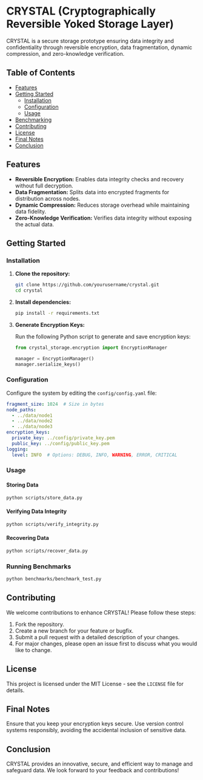 # CRYSTAL (Cryptographically Reversible Yoked Storage Layer)

CRYSTAL is a secure storage prototype ensuring data integrity and confidentiality through reversible encryption, data fragmentation, dynamic compression, and zero-knowledge verification.

## Table of Contents

- [Features](#features)
- [Getting Started](#getting-started)
  - [Installation](#installation)
  - [Configuration](#configuration)
  - [Usage](#usage)
- [Benchmarking](#benchmarking)
- [Contributing](#contributing)
- [License](#license)
- [Final Notes](#final-notes)
- [Conclusion](#conclusion)

## Features

- **Reversible Encryption:** Enables data integrity checks and recovery without full decryption.
- **Data Fragmentation:** Splits data into encrypted fragments for distribution across nodes.
- **Dynamic Compression:** Reduces storage overhead while maintaining data fidelity.
- **Zero-Knowledge Verification:** Verifies data integrity without exposing the actual data.

## Getting Started

### Installation

1. **Clone the repository:**

   ```bash
   git clone https://github.com/yourusername/crystal.git
   cd crystal
   ```

2. **Install dependencies:**

   ```bash
   pip install -r requirements.txt
   ```

3. **Generate Encryption Keys:**

   Run the following Python script to generate and save encryption keys:

   ```python
   from crystal_storage.encryption import EncryptionManager

   manager = EncryptionManager()
   manager.serialize_keys()
   ```

### Configuration

Configure the system by editing the `config/config.yaml` file:

```yaml
fragment_size: 1024  # Size in bytes
node_paths:
  - ../data/node1
  - ../data/node2
  - ../data/node3
encryption_keys:
  private_key: ../config/private_key.pem
  public_key: ../config/public_key.pem
logging:
  level: INFO  # Options: DEBUG, INFO, WARNING, ERROR, CRITICAL
```

### Usage

#### Storing Data

```bash
python scripts/store_data.py
```

#### Verifying Data Integrity

```bash
python scripts/verify_integrity.py
```

#### Recovering Data

```bash
python scripts/recover_data.py
```

### Running Benchmarks

```bash
python benchmarks/benchmark_test.py
```

## Contributing

We welcome contributions to enhance CRYSTAL! Please follow these steps:

1. Fork the repository.
2. Create a new branch for your feature or bugfix.
3. Submit a pull request with a detailed description of your changes.
4. For major changes, please open an issue first to discuss what you would like to change.

## License

This project is licensed under the MIT License - see the `LICENSE` file for details.

## Final Notes

Ensure that you keep your encryption keys secure. Use version control systems responsibly, avoiding the accidental inclusion of sensitive data.

## Conclusion

CRYSTAL provides an innovative, secure, and efficient way to manage and safeguard data. We look forward to your feedback and contributions!
